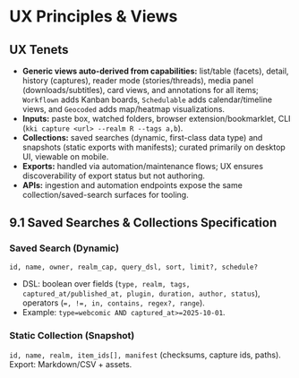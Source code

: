 # UX Principles & Views

## UX Tenets
- **Generic views auto-derived from capabilities:** list/table (facets), detail, history (captures), reader mode (stories/threads), media panel (downloads/subtitles), card views, and annotations for all items; `Workflown` adds Kanban boards, `Schedulable` adds calendar/timeline views, and `Geocoded` adds map/heatmap visualizations.
- **Inputs:** paste box, watched folders, browser extension/bookmarklet, CLI (`kki capture <url> --realm R --tags a,b`).
- **Collections:** saved searches (dynamic, first-class data type) and snapshots (static exports with manifests); curated primarily on desktop UI, viewable on mobile.
- **Exports:** handled via automation/maintenance flows; UX ensures discoverability of export status but not authoring.
- **APIs:** ingestion and automation endpoints expose the same collection/saved-search surfaces for tooling.

## 9.1 Saved Searches & Collections Specification

### Saved Search (Dynamic)
`id, name, owner, realm_cap, query_dsl, sort, limit?, schedule?`

- DSL: boolean over fields (`type, realm, tags, captured_at/published_at, plugin, duration, author, status`), operators (`=, !=, in, contains, regex?, range`).
- Example: `type=webcomic AND captured_at>=2025-10-01`.

### Static Collection (Snapshot)
`id, name, realm, item_ids[], manifest` (checksums, capture ids, paths). Export: Markdown/CSV + assets.
